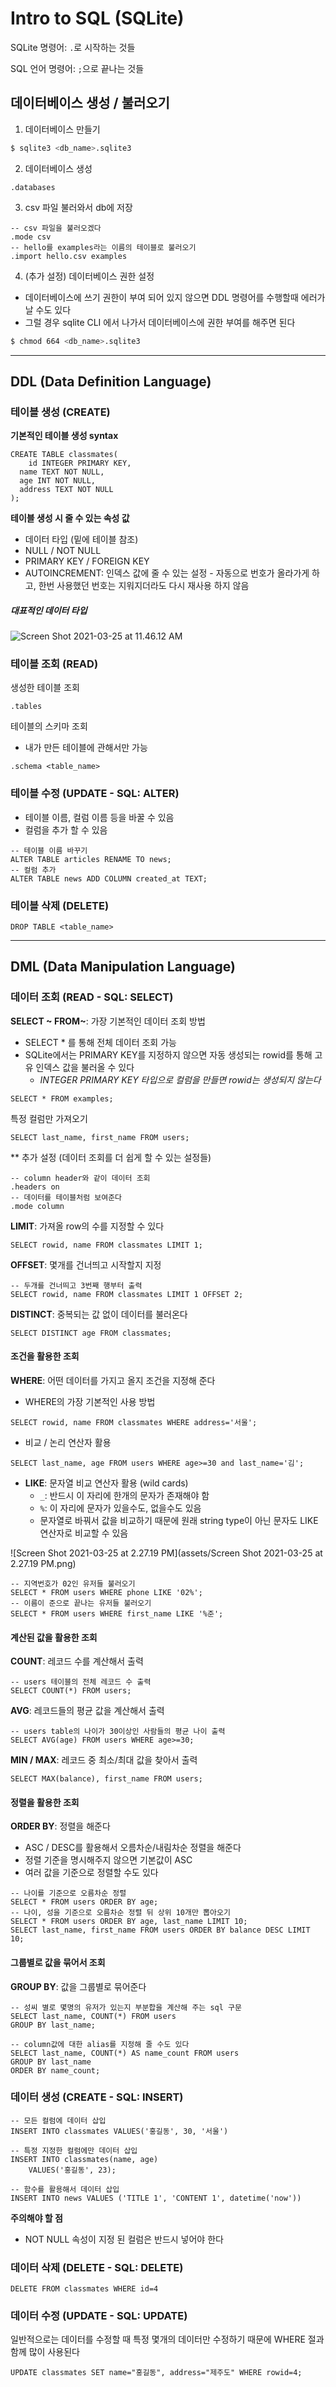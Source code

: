 # Intro to SQL (SQLite)

SQLite 명령어: `.`로 시작하는 것들

SQL 언어 명령어: `;`으로 끝나는 것들

## 데이터베이스 생성 / 불러오기

1. 데이터베이스 만들기

```bash
$ sqlite3 <db_name>.sqlite3
```

2. 데이터베이스 생성

```sqlite
.databases
```

3. csv 파일 불러와서 db에 저장

```sqlite
-- csv 파일을 불러오겠다
.mode csv
-- hello를 examples라는 이름의 테이블로 불러오기
.import hello.csv examples
```

4. (추가 설정) 데이터베이스 권한 설정

- 데이터베이스에 쓰기 권한이 부여 되어 있지 않으면 DDL 명령어를 수행할때 에러가 날 수도 있다
- 그럴 경우 sqlite CLI 에서 나가서 데이터베이스에 권한 부여를 해주면 된다

```bash
$ chmod 664 <db_name>.sqlite3
```



---

## DDL (Data Definition Language)

### 테이블 생성 (CREATE)

**기본적인 테이블 생성 syntax**

```sqlite
CREATE TABLE classmates(
	id INTEGER PRIMARY KEY,
  name TEXT NOT NULL,
  age INT NOT NULL,
  address TEXT NOT NULL
);
```

**테이블 생성 시 줄 수 있는 속성 값**

- 데이터 타입 (밑에 테이블 참조)
- NULL / NOT NULL
- PRIMARY KEY / FOREIGN KEY
- AUTOINCREMENT: 인덱스 값에 줄 수 있는 설정 - 자동으로 번호가 올라가게 하고, 한번 사용했던 번호는 지워지더라도 다시 재사용 하지 않음

##### **대표적인 데이터 타입**

![Screen Shot 2021-03-25 at 11.46.12 AM](file:///Users/minji/TIL/SQL/assets/sqllite_datatypes.png?lastModify=1616640575)

### 테이블 조회 (READ)

생성한 테이블 조회

```sqlite
.tables
```

테이블의 스키마 조회

- 내가 만든 테이블에 관해서만 가능

```sqlite
.schema <table_name>
```

### 테이블 수정 (UPDATE - SQL: ALTER)

- 테이블 이름, 컬럼 이름 등을 바꿀 수 있음
- 컬럼을 추가 할 수 있음

```sqlite
-- 테이블 이름 바꾸기
ALTER TABLE articles RENAME TO news;
-- 컬럼 추가
ALTER TABLE news ADD COLUMN created_at TEXT;
```



### **테이블 삭제** (DELETE)

```sqlite
DROP TABLE <table_name>
```



---

## DML (Data Manipulation Language)

### 데이터 조회 (READ - SQL: SELECT)

**SELECT ~ FROM~**: 가장 기본적인 데이터 조회 방법

- SELECT * 를 통해 전체 데이터 조회 가능
- SQLite에서는 PRIMARY KEY를 지정하지 않으면 자동 생성되는 rowid를 통해 고유 인덱스 값을 불러올 수 있다
  - *INTEGER PRIMARY KEY 타입으로 컬럼을 만들면 rowid는 생성되지 않는다*

```sqlite
SELECT * FROM examples;
```

특정 컬럼만 가져오기

```sqlite
SELECT last_name, first_name FROM users;
```

** 추가 설정 (데이터 조회를 더 쉽게 할 수 있는 설정들)

```sqlite
-- column header와 같이 데이터 조회
.headers on
-- 데이터를 테이블처럼 보여준다
.mode column
```



**LIMIT**: 가져올 row의 수를 지정할 수 있다

```sqlite
SELECT rowid, name FROM classmates LIMIT 1;
```

**OFFSET**: 몇개를 건너띄고 시작할지 지정

```sqlite
-- 두개를 건너띄고 3번째 행부터 출력
SELECT rowid, name FROM classmates LIMIT 1 OFFSET 2;
```

**DISTINCT**: 중복되는 값 없이 데이터를 불러온다

```sqlite
SELECT DISTINCT age FROM classmates;
```



#### 조건을 활용한 조회

**WHERE**: 어떤 데이터를 가지고 올지 조건을 지정해 준다

- WHERE의 가장 기본적인 사용 방법

```sqlite
SELECT rowid, name FROM classmates WHERE address='서울';
```

- 비교 / 논리 연산자 활용

```sqlite
SELECT last_name, age FROM users WHERE age>=30 and last_name='김';
```

- **LIKE**: 문자열 비교 연산자 활용 (wild cards)
  - `_`: 반드시 이 자리에 한개의 문자가 존재해야 함
  - `%`: 이 자리에 문자가 있을수도, 없을수도 있음
  - 문자열로 바꿔서 값을 비교하기 때문에 원래 string type이 아닌 문자도 LIKE 연산자로 비교할 수 있음

![Screen Shot 2021-03-25 at 2.27.19 PM](assets/Screen Shot 2021-03-25 at 2.27.19 PM.png)

```sqlite
-- 지역번호가 02인 유저들 불러오기
SELECT * FROM users WHERE phone LIKE '02%';
-- 이름이 준으로 끝나는 유저들 불러오기
SELECT * FROM users WHERE first_name LIKE '%준';
```



#### 계산된 값을 활용한 조회

**COUNT**: 레코드 수를 계산해서 출력

```sqlite
-- users 테이블의 전체 레코드 수 출력
SELECT COUNT(*) FROM users;
```

**AVG**: 레코드들의 평균 값을 계산해서 출력

```sqlite
-- users table의 나이가 30이상인 사람들의 평균 나이 출력
SELECT AVG(age) FROM users WHERE age>=30;
```

**MIN / MAX**: 레코드 중 최소/최대 값을 찾아서 출력

```sqlite
SELECT MAX(balance), first_name FROM users;
```



#### 정렬을 활용한 조회

**ORDER BY**: 정렬을 해준다

- ASC / DESC를 활용해서 오름차순/내림차순 정렬을 해준다
- 정렬 기준을 명시해주지 않으면 기본값이 ASC
- 여러 값을 기준으로 정렬할 수도 있다

```sqlite
-- 나이를 기준으로 오름차순 정렬
SELECT * FROM users ORDER BY age;
-- 나이, 성을 기준으로 오름차순 정렬 뒤 상위 10개만 뽑아오기
SELECT * FROM users ORDER BY age, last_name LIMIT 10;
SELECT last_name, first_name FROM users ORDER BY balance DESC LIMIT 10;
```



#### 그룹별로 값을 묶어서 조회

**GROUP BY**: 값을 그룹별로 묶어준다

```sqlite
-- 성씨 별로 몇명의 유저가 있는지 부분합을 계산해 주는 sql 구문
SELECT last_name, COUNT(*) FROM users
GROUP BY last_name;

-- column값에 대한 alias를 지정해 줄 수도 있다
SELECT last_name, COUNT(*) AS name_count FROM users
GROUP BY last_name
ORDER BY name_count;
```





### 데이터 생성 (CREATE - SQL: INSERT)

```sqlite
-- 모든 컬럼에 데이터 삽입
INSERT INTO classmates VALUES('홍길동', 30, '서울')

-- 특정 지정한 컬럼에만 데이터 삽입
INSERT INTO classmates(name, age)
	VALUES('홍길동', 23);
	
-- 함수를 활용해서 데이터 삽입
INSERT INTO news VALUES ('TITLE 1', 'CONTENT 1', datetime('now'))
```

**주의해야 할 점**

- NOT NULL 속성이 지정 된 컬럼은 반드시 넣어야 한다



### 데이터 삭제 (DELETE - SQL: DELETE)

```sqlite
DELETE FROM classmates WHERE id=4
```



### 데이터 수정 (UPDATE - SQL: UPDATE)

일반적으로는 데이터를 수정할 때 특정 몇개의 데이터만 수정하기 때문에 WHERE 절과 함께 많이 사용된다

```sqlite
UPDATE classmates SET name="홍길동", address="제주도" WHERE rowid=4;
```


